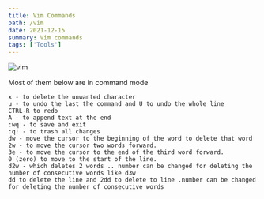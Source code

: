 ```yaml
---
title: Vim Commands
path: /vim
date: 2021-12-15
summary: Vim commands
tags: ['Tools']
---
```


![vim](https://upload.wikimedia.org/wikipedia/commons/thumb/9/9f/Vimlogo.svg/1088px-Vimlogo.svg.png)

Most of them below are in command mode
```
x - to delete the unwanted character
u - to undo the last the command and U to undo the whole line
CTRL-R to redo
A - to append text at the end
:wq - to save and exit
:q! - to trash all changes
dw - move the cursor to the beginning of the word to delete that word
2w - to move the cursor two words forward.
3e - to move the cursor to the end of the third word forward.
0 (zero) to move to the start of the line.
d2w - which deletes 2 words .. number can be changed for deleting the number of consecutive words like d3w
dd to delete the line and 2dd to delete to line .number can be changed for deleting the number of consecutive words
```
